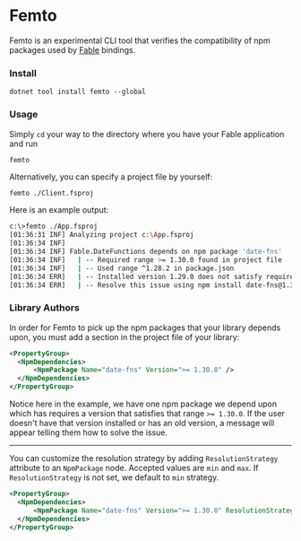# Femto

Femto is an experimental CLI tool that verifies the compatibility of npm packages used by [Fable]() bindings.

### Install
```
dotnet tool install femto --global
```

### Usage
Simply `cd` your way to the directory where you have your Fable application and run
```bash
femto
```
Alternatively, you can specify a project file by yourself:
```
femto ./Client.fsproj
```
Here is an example output:
```bash
c:\>femto ./App.fsproj
[01:36:31 INF] Analyzing project c:\App.fsproj
[01:36:34 INF]
[01:36:34 INF] Fable.DateFunctions depends on npm package 'date-fns'
[01:36:34 INF]   | -- Required range >= 1.30.0 found in project file
[01:36:34 INF]   | -- Used range ^1.28.2 in package.json
[01:36:34 ERR]   | -- Installed version 1.29.0 does not satisfy required range >= 1.30.0
[01:36:34 ERR]   | -- Resolve this issue using npm install date-fns@1.30
```

### Library Authors

In order for Femto to pick up the npm packages that your library depends upon, you must add a section in the project file of your library:
```xml
<PropertyGroup>
  <NpmDependencies>
      <NpmPackage Name="date-fns" Version=">= 1.30.0" />
  </NpmDependencies>
</PropertyGroup>
```
Notice here in the example, we have one npm package we depend upon which has requires a version that satisfies that range `>= 1.30.0`. If the user doesn't have that version installed or has an old version, a message will appear telling them how to solve the issue.

--------

You can customize the resolution strategy by adding `ResolutionStrategy` attribute to an `NpmPackage` node. Accepted values are `min` and `max`. If `ResolutionStrategy` is not set, we default to `min` strategy.

```xml
<PropertyGroup>
  <NpmDependencies>
      <NpmPackage Name="date-fns" Version=">= 1.30.0" ResolutionStrategy="max" />
  </NpmDependencies>
</PropertyGroup>
```
